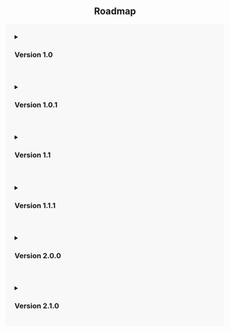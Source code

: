 <div align="center">
<h2>Roadmap</h2>
</div>

<details style="background-color: #f8f8f8; padding: 20px;">
<summary><h3>Version 1.0</h3></summary>

- ✅ Develop a module to determine the grayscale scale (order of characters from darkest to lightest) based on the font and size used.

- ✅ Create a conversion function capable of transforming RGB images into grayscale images.

- ✅ Implement a function to generate an image using specific characters, similar to ASCII art, based only on the most appropriate range of grayscale characters.

- ✅ Save the generated character grids.

</details>

<details style="background-color: #f8f8f8; padding: 20px;">
<summary><h3>Version 1.0.1</h3></summary>

- ✅ Improving the character-brightness mapping is necessary due to the non-uniform distribution of characters in the grayscale.

- ✅ Modify grayscale for white mode

</details>

<details style="background-color: #f8f8f8; padding: 20px;">
<summary><h3>Version 1.1</h3></summary>

- ✅ Implement the DBScan algorithm to find predominant colors
- ✅ To enhance the text image, a color palette of n colors can be added

</details>

<details style="background-color: #f8f8f8; padding: 20px;">
<summary><h3>Version 1.1.1</h3></summary>

<small style="color: green;">💡 Huge Improvements to speed in this version</small>

- ✅ Use a library optimized DBScan implementation
- ✅ Create a method to auto-tune DBScan parameters (eps, min_sample)

</details>

<details style="background-color: #f8f8f8; padding: 20px;">
<summary><h3>Version 2.0.0</h3></summary>

- ✅ Load all the text files from the data folder.
- ✅ Calculate the distance between a word and its previous occurrence within the same text in the overall grid.
- ✅ Calculate the distance to the average brightness level at a specific position on the overall grid.
- ✅ Determine the indexes for each word to correctly position them in the final overall image.
- ✅ Assign the appropriate color value to each word based on the desired color scheme.
- ✅ Display the final result as a single layer or overall image, showcasing the combined effect of all the words.

</details>

<details style="background-color: #f8f8f8; padding: 20px;">
<summary><h3>Version 2.1.0</h3></summary>

- ✅ Divide and store the grid into single layers in the results folder.
- ✅ Introduce a `to_print` parameter for black=True images, allowing the creation of a black-on-white grid version without inverting the grayscale. This feature enables users to print the grid with black characters on a white background, facilitating manual replication of the characters using a white pencil, while avoiding excessive ink usage for printing the entire black background.
- ✅ Generate a separate color layer with each character color value stored as a string of color values in grids.

</details>
